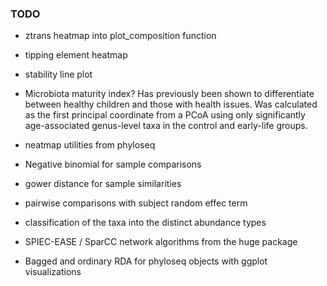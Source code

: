 ### TODO

 * ztrans heatmap into plot_composition function
 * tipping element heatmap

 * stability line plot

 * Microbiota maturity index? Has previously been shown to differentiate between healthy children and those with health issues. Was calculated as the first principal coordinate from a PCoA using only significantly age-associated genus-level taxa in the control and early-life groups.

 * neatmap utilities from phyloseq

 * Negative binomial for sample comparisons

 * gower distance for sample similarities

 * pairwise comparisons with subject random effec term

 * classification of the taxa into the distinct abundance types

 * SPIEC-EASE / SparCC network algorithms from the huge package

 * Bagged and ordinary RDA for phyloseq objects with ggplot visualizations

